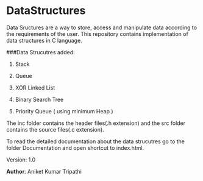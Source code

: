 # DataStructures
Data Sructures are a way to store, access and manipulate data according to the requirements of the user. This repository contains
implementation of data structures in C language.

###Data Strucutres added:

1)  Stack

2)  Queue

3)  XOR Linked List

4) Binary Search Tree

5) Priority Queue ( using minimum Heap )

The inc folder contains the header files(.h extension) and the src folder contains the source files(.c extension).

To read the detailed documentation about the data strucutres go to the folder Documentation and open shortcut to index.html.


Version: 1.0

__Author__: Aniket Kumar Tripathi
